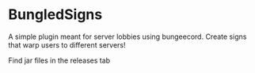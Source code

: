 # BungledSigns
A simple plugin meant for server lobbies using bungeecord. Create signs that warp users to different servers!

Find jar files in the releases tab
